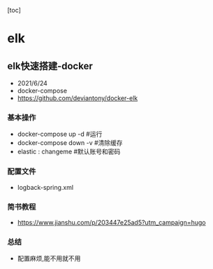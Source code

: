 [toc]
# elk
## elk快速搭建-docker
- 2021/6/24
- docker-compose
- https://github.com/deviantony/docker-elk

### 基本操作
- docker-compose up -d #运行
- docker-compose down -v #清除缓存
- elastic : changeme #默认账号和密码

### 配置文件
- logback-spring.xml

### 简书教程
- https://www.jianshu.com/p/203447e25ad5?utm_campaign=hugo

### 总结
- 配置麻烦,能不用就不用